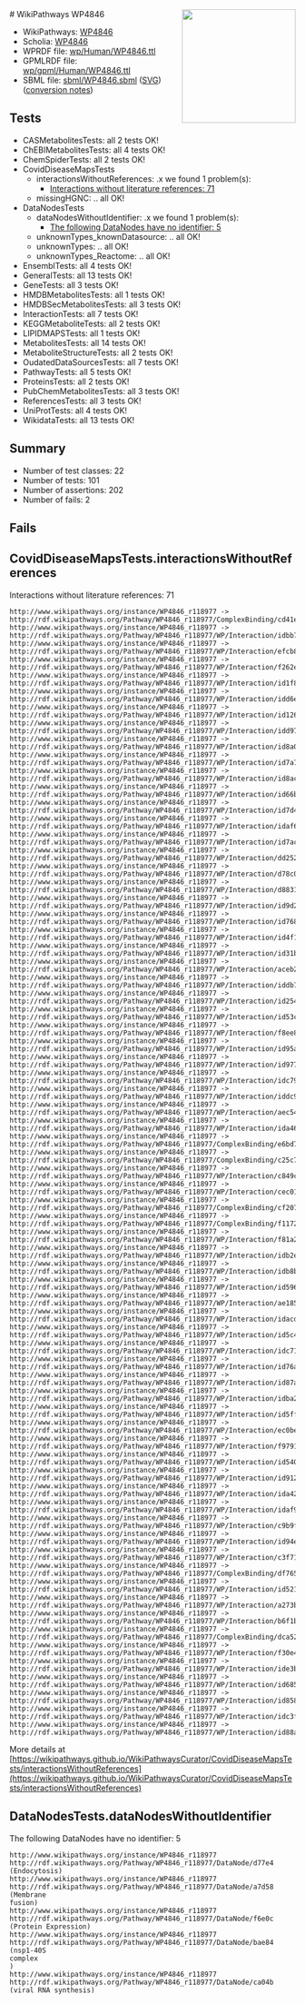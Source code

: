 <img style="float: right; width: 200px" src="../logo.png" />
# WikiPathways WP4846

* WikiPathways: [WP4846](https://identifiers.org/wikipathways:WP4846)
* Scholia: [WP4846](https://scholia.toolforge.org/wikipathways/WP4846)
* WPRDF file: [wp/Human/WP4846.ttl](../wp/Human/WP4846.ttl)
* GPMLRDF file: [wp/gpml/Human/WP4846.ttl](../wp/gpml/Human/WP4846.ttl)
* SBML file: [sbml/WP4846.sbml](../sbml/WP4846.sbml) ([SVG](../sbml/WP4846.svg)) ([conversion notes](../sbml/WP4846.txt))

## Tests
* CASMetabolitesTests: all 2 tests OK!
* ChEBIMetabolitesTests: all 4 tests OK!
* ChemSpiderTests: all 2 tests OK!
* CovidDiseaseMapsTests
    * interactionsWithoutReferences: .x we found 1 problem(s):
        * [Interactions without literature references: 71](#9701cd9c)
    * missingHGNC: .. all OK!
* DataNodesTests
    * dataNodesWithoutIdentifier: .x we found 1 problem(s):
        * [The following DataNodes have no identifier: 5](#d2d32fa4)
    * unknownTypes_knownDatasource: .. all OK!
    * unknownTypes: .. all OK!
    * unknownTypes_Reactome: .. all OK!
* EnsemblTests: all 4 tests OK!
* GeneralTests: all 13 tests OK!
* GeneTests: all 3 tests OK!
* HMDBMetabolitesTests: all 1 tests OK!
* HMDBSecMetabolitesTests: all 3 tests OK!
* InteractionTests: all 7 tests OK!
* KEGGMetaboliteTests: all 2 tests OK!
* LIPIDMAPSTests: all 1 tests OK!
* MetabolitesTests: all 14 tests OK!
* MetaboliteStructureTests: all 2 tests OK!
* OudatedDataSourcesTests: all 7 tests OK!
* PathwayTests: all 5 tests OK!
* ProteinsTests: all 2 tests OK!
* PubChemMetabolitesTests: all 3 tests OK!
* ReferencesTests: all 3 tests OK!
* UniProtTests: all 4 tests OK!
* WikidataTests: all 13 tests OK!


## Summary

* Number of test classes: 22
* Number of tests: 101
* Number of assertions: 202
* Number of fails: 2

## Fails

<a name="9701cd9c" />

## CovidDiseaseMapsTests.interactionsWithoutReferences

Interactions without literature references: 71
```
http://www.wikipathways.org/instance/WP4846_r118977 -> http://rdf.wikipathways.org/Pathway/WP4846_r118977/ComplexBinding/cd41e
http://www.wikipathways.org/instance/WP4846_r118977 -> http://rdf.wikipathways.org/Pathway/WP4846_r118977/WP/Interaction/idbb7865a7
http://www.wikipathways.org/instance/WP4846_r118977 -> http://rdf.wikipathways.org/Pathway/WP4846_r118977/WP/Interaction/efcb8
http://www.wikipathways.org/instance/WP4846_r118977 -> http://rdf.wikipathways.org/Pathway/WP4846_r118977/WP/Interaction/f262e
http://www.wikipathways.org/instance/WP4846_r118977 -> http://rdf.wikipathways.org/Pathway/WP4846_r118977/WP/Interaction/id1f86b6c5
http://www.wikipathways.org/instance/WP4846_r118977 -> http://rdf.wikipathways.org/Pathway/WP4846_r118977/WP/Interaction/idd6e4d05b
http://www.wikipathways.org/instance/WP4846_r118977 -> http://rdf.wikipathways.org/Pathway/WP4846_r118977/WP/Interaction/id126968be
http://www.wikipathways.org/instance/WP4846_r118977 -> http://rdf.wikipathways.org/Pathway/WP4846_r118977/WP/Interaction/idd97096a5
http://www.wikipathways.org/instance/WP4846_r118977 -> http://rdf.wikipathways.org/Pathway/WP4846_r118977/WP/Interaction/id8a09c96c
http://www.wikipathways.org/instance/WP4846_r118977 -> http://rdf.wikipathways.org/Pathway/WP4846_r118977/WP/Interaction/id7a78fc75
http://www.wikipathways.org/instance/WP4846_r118977 -> http://rdf.wikipathways.org/Pathway/WP4846_r118977/WP/Interaction/id8acd3f8f
http://www.wikipathways.org/instance/WP4846_r118977 -> http://rdf.wikipathways.org/Pathway/WP4846_r118977/WP/Interaction/id66bc3866
http://www.wikipathways.org/instance/WP4846_r118977 -> http://rdf.wikipathways.org/Pathway/WP4846_r118977/WP/Interaction/id7d45bc8b
http://www.wikipathways.org/instance/WP4846_r118977 -> http://rdf.wikipathways.org/Pathway/WP4846_r118977/WP/Interaction/idaf62af2b
http://www.wikipathways.org/instance/WP4846_r118977 -> http://rdf.wikipathways.org/Pathway/WP4846_r118977/WP/Interaction/id7acf7b3
http://www.wikipathways.org/instance/WP4846_r118977 -> http://rdf.wikipathways.org/Pathway/WP4846_r118977/WP/Interaction/dd252
http://www.wikipathways.org/instance/WP4846_r118977 -> http://rdf.wikipathways.org/Pathway/WP4846_r118977/WP/Interaction/d78c0
http://www.wikipathways.org/instance/WP4846_r118977 -> http://rdf.wikipathways.org/Pathway/WP4846_r118977/WP/Interaction/d8831
http://www.wikipathways.org/instance/WP4846_r118977 -> http://rdf.wikipathways.org/Pathway/WP4846_r118977/WP/Interaction/id9d2699b4
http://www.wikipathways.org/instance/WP4846_r118977 -> http://rdf.wikipathways.org/Pathway/WP4846_r118977/WP/Interaction/id768dd6a5
http://www.wikipathways.org/instance/WP4846_r118977 -> http://rdf.wikipathways.org/Pathway/WP4846_r118977/WP/Interaction/id4f170add
http://www.wikipathways.org/instance/WP4846_r118977 -> http://rdf.wikipathways.org/Pathway/WP4846_r118977/WP/Interaction/id31b492b0
http://www.wikipathways.org/instance/WP4846_r118977 -> http://rdf.wikipathways.org/Pathway/WP4846_r118977/WP/Interaction/aceb2
http://www.wikipathways.org/instance/WP4846_r118977 -> http://rdf.wikipathways.org/Pathway/WP4846_r118977/WP/Interaction/iddb77d7c7
http://www.wikipathways.org/instance/WP4846_r118977 -> http://rdf.wikipathways.org/Pathway/WP4846_r118977/WP/Interaction/id254c7db4
http://www.wikipathways.org/instance/WP4846_r118977 -> http://rdf.wikipathways.org/Pathway/WP4846_r118977/WP/Interaction/id53ccbca1
http://www.wikipathways.org/instance/WP4846_r118977 -> http://rdf.wikipathways.org/Pathway/WP4846_r118977/WP/Interaction/f8ee8
http://www.wikipathways.org/instance/WP4846_r118977 -> http://rdf.wikipathways.org/Pathway/WP4846_r118977/WP/Interaction/id95aba954
http://www.wikipathways.org/instance/WP4846_r118977 -> http://rdf.wikipathways.org/Pathway/WP4846_r118977/WP/Interaction/id97734b0e
http://www.wikipathways.org/instance/WP4846_r118977 -> http://rdf.wikipathways.org/Pathway/WP4846_r118977/WP/Interaction/idc79adab4
http://www.wikipathways.org/instance/WP4846_r118977 -> http://rdf.wikipathways.org/Pathway/WP4846_r118977/WP/Interaction/iddc9f49d1
http://www.wikipathways.org/instance/WP4846_r118977 -> http://rdf.wikipathways.org/Pathway/WP4846_r118977/WP/Interaction/aec54
http://www.wikipathways.org/instance/WP4846_r118977 -> http://rdf.wikipathways.org/Pathway/WP4846_r118977/WP/Interaction/ida46f2e34
http://www.wikipathways.org/instance/WP4846_r118977 -> http://rdf.wikipathways.org/Pathway/WP4846_r118977/ComplexBinding/e6bd7
http://www.wikipathways.org/instance/WP4846_r118977 -> http://rdf.wikipathways.org/Pathway/WP4846_r118977/ComplexBinding/c25c7
http://www.wikipathways.org/instance/WP4846_r118977 -> http://rdf.wikipathways.org/Pathway/WP4846_r118977/WP/Interaction/c849c
http://www.wikipathways.org/instance/WP4846_r118977 -> http://rdf.wikipathways.org/Pathway/WP4846_r118977/WP/Interaction/cec01
http://www.wikipathways.org/instance/WP4846_r118977 -> http://rdf.wikipathways.org/Pathway/WP4846_r118977/ComplexBinding/cf207
http://www.wikipathways.org/instance/WP4846_r118977 -> http://rdf.wikipathways.org/Pathway/WP4846_r118977/ComplexBinding/f1172
http://www.wikipathways.org/instance/WP4846_r118977 -> http://rdf.wikipathways.org/Pathway/WP4846_r118977/WP/Interaction/f81a2
http://www.wikipathways.org/instance/WP4846_r118977 -> http://rdf.wikipathways.org/Pathway/WP4846_r118977/WP/Interaction/idb2e3b478
http://www.wikipathways.org/instance/WP4846_r118977 -> http://rdf.wikipathways.org/Pathway/WP4846_r118977/WP/Interaction/idb8ba3d51
http://www.wikipathways.org/instance/WP4846_r118977 -> http://rdf.wikipathways.org/Pathway/WP4846_r118977/WP/Interaction/id596b2488
http://www.wikipathways.org/instance/WP4846_r118977 -> http://rdf.wikipathways.org/Pathway/WP4846_r118977/WP/Interaction/ae185
http://www.wikipathways.org/instance/WP4846_r118977 -> http://rdf.wikipathways.org/Pathway/WP4846_r118977/WP/Interaction/idacdc1203
http://www.wikipathways.org/instance/WP4846_r118977 -> http://rdf.wikipathways.org/Pathway/WP4846_r118977/WP/Interaction/id5c4ff7f0
http://www.wikipathways.org/instance/WP4846_r118977 -> http://rdf.wikipathways.org/Pathway/WP4846_r118977/WP/Interaction/idc71222d4
http://www.wikipathways.org/instance/WP4846_r118977 -> http://rdf.wikipathways.org/Pathway/WP4846_r118977/WP/Interaction/id76a29895
http://www.wikipathways.org/instance/WP4846_r118977 -> http://rdf.wikipathways.org/Pathway/WP4846_r118977/WP/Interaction/id87aa028a
http://www.wikipathways.org/instance/WP4846_r118977 -> http://rdf.wikipathways.org/Pathway/WP4846_r118977/WP/Interaction/idba2d7d98
http://www.wikipathways.org/instance/WP4846_r118977 -> http://rdf.wikipathways.org/Pathway/WP4846_r118977/WP/Interaction/id5ff07442
http://www.wikipathways.org/instance/WP4846_r118977 -> http://rdf.wikipathways.org/Pathway/WP4846_r118977/WP/Interaction/ec0be
http://www.wikipathways.org/instance/WP4846_r118977 -> http://rdf.wikipathways.org/Pathway/WP4846_r118977/WP/Interaction/f9791
http://www.wikipathways.org/instance/WP4846_r118977 -> http://rdf.wikipathways.org/Pathway/WP4846_r118977/WP/Interaction/id54006fd1
http://www.wikipathways.org/instance/WP4846_r118977 -> http://rdf.wikipathways.org/Pathway/WP4846_r118977/WP/Interaction/id912daad6
http://www.wikipathways.org/instance/WP4846_r118977 -> http://rdf.wikipathways.org/Pathway/WP4846_r118977/WP/Interaction/ida427ca0
http://www.wikipathways.org/instance/WP4846_r118977 -> http://rdf.wikipathways.org/Pathway/WP4846_r118977/WP/Interaction/idaf9c6f8
http://www.wikipathways.org/instance/WP4846_r118977 -> http://rdf.wikipathways.org/Pathway/WP4846_r118977/WP/Interaction/c9b9f
http://www.wikipathways.org/instance/WP4846_r118977 -> http://rdf.wikipathways.org/Pathway/WP4846_r118977/WP/Interaction/id94e29422
http://www.wikipathways.org/instance/WP4846_r118977 -> http://rdf.wikipathways.org/Pathway/WP4846_r118977/WP/Interaction/c3f71
http://www.wikipathways.org/instance/WP4846_r118977 -> http://rdf.wikipathways.org/Pathway/WP4846_r118977/ComplexBinding/df765
http://www.wikipathways.org/instance/WP4846_r118977 -> http://rdf.wikipathways.org/Pathway/WP4846_r118977/WP/Interaction/id52141a70
http://www.wikipathways.org/instance/WP4846_r118977 -> http://rdf.wikipathways.org/Pathway/WP4846_r118977/WP/Interaction/a273b
http://www.wikipathways.org/instance/WP4846_r118977 -> http://rdf.wikipathways.org/Pathway/WP4846_r118977/WP/Interaction/b6f1b
http://www.wikipathways.org/instance/WP4846_r118977 -> http://rdf.wikipathways.org/Pathway/WP4846_r118977/ComplexBinding/dca52
http://www.wikipathways.org/instance/WP4846_r118977 -> http://rdf.wikipathways.org/Pathway/WP4846_r118977/WP/Interaction/f30e4
http://www.wikipathways.org/instance/WP4846_r118977 -> http://rdf.wikipathways.org/Pathway/WP4846_r118977/WP/Interaction/ide3b4c27b
http://www.wikipathways.org/instance/WP4846_r118977 -> http://rdf.wikipathways.org/Pathway/WP4846_r118977/WP/Interaction/id68553d54
http://www.wikipathways.org/instance/WP4846_r118977 -> http://rdf.wikipathways.org/Pathway/WP4846_r118977/WP/Interaction/id858197a5
http://www.wikipathways.org/instance/WP4846_r118977 -> http://rdf.wikipathways.org/Pathway/WP4846_r118977/WP/Interaction/idc3f0c926
http://www.wikipathways.org/instance/WP4846_r118977 -> http://rdf.wikipathways.org/Pathway/WP4846_r118977/WP/Interaction/id88a323b4
```

More details at [https://wikipathways.github.io/WikiPathwaysCurator/CovidDiseaseMapsTests/interactionsWithoutReferences](https://wikipathways.github.io/WikiPathwaysCurator/CovidDiseaseMapsTests/interactionsWithoutReferences)

<a name="d2d32fa4" />

## DataNodesTests.dataNodesWithoutIdentifier

The following DataNodes have no identifier: 5
```
http://www.wikipathways.org/instance/WP4846_r118977 http://rdf.wikipathways.org/Pathway/WP4846_r118977/DataNode/d77e4 (Endocytosis)
http://www.wikipathways.org/instance/WP4846_r118977 http://rdf.wikipathways.org/Pathway/WP4846_r118977/DataNode/a7d58 (Membrane
fusion)
http://www.wikipathways.org/instance/WP4846_r118977 http://rdf.wikipathways.org/Pathway/WP4846_r118977/DataNode/f6e0c (Protein Expression)
http://www.wikipathways.org/instance/WP4846_r118977 http://rdf.wikipathways.org/Pathway/WP4846_r118977/DataNode/bae84 (nsp1-40S
complex
)
http://www.wikipathways.org/instance/WP4846_r118977 http://rdf.wikipathways.org/Pathway/WP4846_r118977/DataNode/ca04b (viral RNA synthesis)
```

